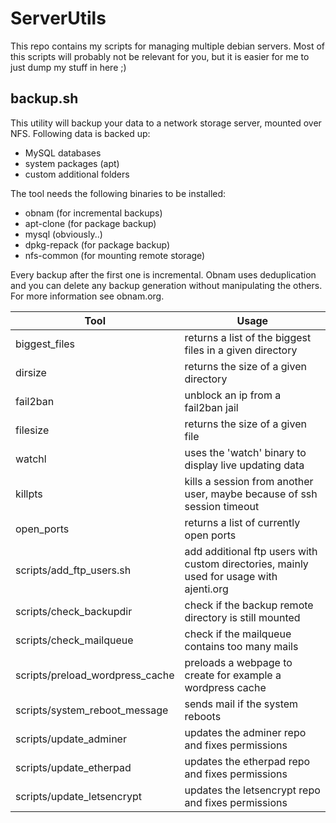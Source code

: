 # ServerUtils
This repo contains my scripts for managing multiple debian servers.
Most of this scripts will probably not be relevant for you, but it is easier for me to just dump my stuff in here ;)

## backup.s&#8203;h
This utility will backup your data to a network storage server, mounted over NFS.
Following data is backed up:
* MySQL databases
* system packages (apt)
* custom additional folders

The tool needs the following binaries to be installed:
* obnam (for incremental backups)
* apt-clone (for package backup)
* mysql (obviously..)
* dpkg-repack (for package backup)
* nfs-common (for mounting remote storage)

Every backup after the first one is incremental.
Obnam uses deduplication and you can delete any backup generation without manipulating the others. For more information see obnam.org.

|Tool|Usage|
|---|---|
|biggest_files|returns a list of the biggest files in a given directory|
|dirsize|returns the size of a given directory|
|fail2ban|unblock an ip from a fail2ban jail|
|filesize|returns the size of a given file|
|watchl|uses the 'watch' binary to display live updating data|
|killpts|kills a session from another user, maybe because of ssh session timeout|
|open_ports|returns a list of currently open ports|
|scripts/add_ftp_users.sh|add additional ftp users with custom directories, mainly used for usage with ajenti.org|
|scripts/check_backupdir|check if the backup remote directory is still mounted|
|scripts/check_mailqueue|check if the mailqueue contains too many mails|
|scripts/preload_wordpress_cache|preloads a webpage to create for example a wordpress cache|
|scripts/system_reboot_message|sends mail if the system reboots|
|scripts/update_adminer|updates the adminer repo and fixes permissions|
|scripts/update_etherpad|updates the etherpad repo and fixes permissions|
|scripts/update_letsencrypt|updates the letsencrypt repo and fixes permissions|
